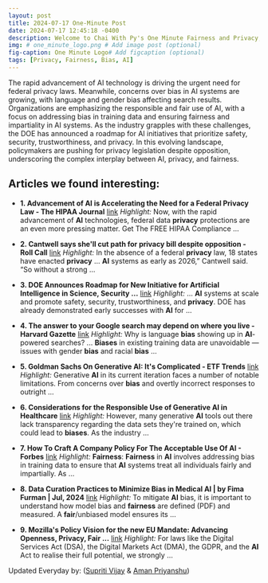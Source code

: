 ```yaml
---
layout: post
title: 2024-07-17 One-Minute Post
date: 2024-07-17 12:45:18 -0400
description: Welcome to Chai With Py's One Minute Fairness and Privacy, which aims to provide you the current happenings in the world of Fairness, Privacy, and AI.
img: # one_minute_logo.png # Add image post (optional)
fig-caption: One Minute Logo# Add figcaption (optional)
tags: [Privacy, Fairness, Bias, AI]
---
```


The rapid advancement of AI technology is driving the urgent need for federal privacy laws. Meanwhile, concerns over bias in AI systems are growing, with language and gender bias affecting search results. Organizations are emphasizing the responsible and fair use of AI, with a focus on addressing bias in training data and ensuring fairness and impartiality in AI systems. As the industry grapples with these challenges, the DOE has announced a roadmap for AI initiatives that prioritize safety, security, trustworthiness, and privacy. In this evolving landscape, policymakers are pushing for privacy legislation despite opposition, underscoring the complex interplay between AI, privacy, and fairness.

## Articles we found interesting:

- **1. Advancement of <b>AI</b> is Accelerating the Need for a Federal <b>Privacy</b> Law - The HIPAA Journal** [link](https://www.hipaajournal.com/advancement-of-ai-is-accelerating-the-need-for-federal-privacy-law/)
_Highlight:_ Now, with the rapid advancement of <b>AI</b> technologies, federal data <b>privacy</b> protections are an even more pressing matter. Get The FREE HIPAA Compliance&nbsp;...

- **2. Cantwell says she&#39;ll cut path for <b>privacy</b> bill despite opposition - Roll Call** [link](https://rollcall.com/2024/07/17/cantwell-says-shell-cut-path-for-privacy-bill-despite-opposition/)
_Highlight:_ In the absence of a federal <b>privacy</b> law, 18 states have enacted <b>privacy</b> ... <b>AI</b> systems as early as 2026,” Cantwell said. “So without a strong&nbsp;...

- **3. DOE Announces Roadmap for New Initiative for <b>Artificial Intelligence</b> in Science, Security ...** [link](https://www.energy.gov/articles/doe-announces-roadmap-new-initiative-artificial-intelligence-science-security-and)
_Highlight:_ ... <b>AI</b> systems at scale and promote safety, security, trustworthiness, and <b>privacy</b>. DOE has already demonstrated early successes with <b>AI</b> for&nbsp;...

- **4. The answer to your Google search may depend on where you live - Harvard Gazette** [link](https://news.harvard.edu/gazette/story/2024/07/the-answer-to-your-google-search-may-depend-on-where-you-live/)
_Highlight:_ Why is language <b>bias</b> showing up in <b>AI</b>-powered searches? ... <b>Biases</b> in existing training data are unavoidable — issues with gender <b>bias</b> and racial <b>bias</b>&nbsp;...

- **5. Goldman Sachs On Generative <b>AI</b>: It&#39;s Complicated - ETF Trends** [link](https://www.etftrends.com/goldman-sachs-generative-ai-complicated/)
_Highlight:_ Generative <b>AI</b> in its current iteration faces a number of notable limitations. From concerns over <b>bias</b> and overtly incorrect responses to outright&nbsp;...

- **6. Considerations for the Responsible Use of Generative <b>AI</b> in Healthcare** [link](https://healthtechmagazine.net/article/2024/07/considerations-responsible-use-generative-ai-healthcare)
_Highlight:_ However, many generative <b>AI</b> tools out there lack transparency regarding the data sets they&#39;re trained on, which could lead to <b>biases</b>. As the industry&nbsp;...

- **7. How To Craft A Company Policy For The Acceptable Use Of <b>AI</b> - Forbes** [link](https://www.forbes.com/sites/forbestechcouncil/2024/07/15/how-to-craft-a-company-policy-for-the-acceptable-use-of-ai/)
_Highlight:_ <b>Fairness</b>: <b>Fairness</b> in <b>AI</b> involves addressing bias in training data to ensure that <b>AI</b> systems treat all individuals fairly and impartially. As&nbsp;...

- **8. Data Curation Practices to Minimize Bias in Medical <b>AI</b> | by Fima Furman | Jul, 2024** [link](https://towardsdatascience.com/data-curation-practices-to-minimize-bias-in-medical-ai-379bf6983de2)
_Highlight:_ To mitigate <b>AI</b> bias, it is important to understand how model bias and <b>fairness</b> are defined (PDF) and measured. A <b>fair</b>/unbiased model ensures its&nbsp;...

- **9. Mozilla&#39;s Policy Vision for the new EU Mandate: Advancing Openness, Privacy, <b>Fair</b> ...** [link](https://blog.mozilla.org/netpolicy/2024/07/17/mozillas-policy-vision-for-the-new-eu-mandate-advancing-openness-privacy-fair-competition-and-choice-for-all/)
_Highlight:_ For laws like the Digital Services Act (DSA), the Digital Markets Act (DMA), the GDPR, and the <b>AI</b> Act to realise their full potential, we strongly&nbsp;...


Updated Everyday by: (<a href="https://supritivijay.github.io/">Supriti Vijay</a> & <a href="https://amanpriyanshu.github.io/">Aman Priyanshu</a>)
